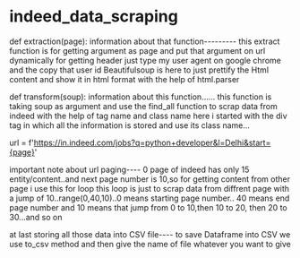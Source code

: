# indeed_data_scraping

def extraction(page):
    information about that function---------
    this extract function is for getting argument as page and put that argument on url dynamically
    for getting header just type my user agent on google chrome and the copy that user id
    Beautifulsoup is here to just prettify the Html content and show it in html format with the help of html.parser


def transform(soup):
      information about this function......
      this function is taking soup as argument and use the find_all function to scrap data from indeed with the help of tag name and class name
      here i started with the div tag in which all the information is stored and use its class name...
      
  
  
url = f'https://in.indeed.com/jobs?q=python+developer&l=Delhi&start={page}'

important note about url paging----
0 page of indeed has only 15 entity/content..and next page number is 10,so for getting content from other page i use this for loop
this loop is just to scrap data from diffrent page with a jump of 10..range(0,40,10)..0 means starting page number..
40 means end page number and 10 means that jump from 0 to 10,then 10 to 20, then 20 to 30...and so on


at last storing all those data into CSV file----
to save Dataframe into CSV we use to_csv method and then give the name of file whatever you want to give
